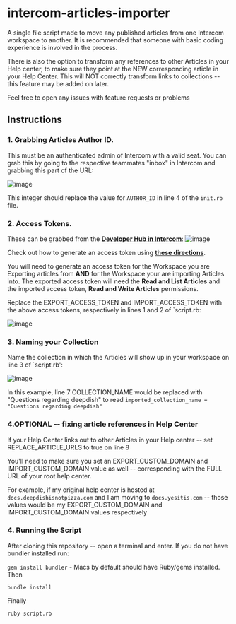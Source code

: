 # intercom-articles-importer

A single file script made to move any published articles from one Intercom workspace to another. It is recommended that someone with basic coding experience is involved in the process.

There is also the option to transform any references to other Articles in your Help center, to make sure they point at the NEW corresponding article in your Help Center. This will NOT correctly transform links to collections -- this feature may be added on later.

Feel free to open any issues with feature requests or problems


## Instructions


### 1. Grabbing Articles Author ID.

This must be an authenticated admin of Intercom with a valid seat. You can grab this by going to the respective teammates "inbox" in Intercom and grabbing this part of the URL:

![image](https://user-images.githubusercontent.com/13723600/137182655-0ea088f4-c292-4b38-9fa7-5aed63414e03.png)

This integer should replace the value for `AUTHOR_ID` in line 4 of the `init.rb` file.


### 2. Access Tokens. 
These can be grabbed from the **[Developer Hub in Intercom](https://app.intercom.com/a/apps/v2woedlx/developer-hub)**:
![image](https://user-images.githubusercontent.com/13723600/133684864-ccd1317f-5c5f-4020-9671-9d7b0d0a0df2.png)

Check out how to generate an access token using **[these directions](https://developers.intercom.com/building-apps/docs/authentication-types#section-how-to-get-your-access-token)**.

You will need to generate an access token for the Workspace you are Exporting articles from **AND** for the Workspace your are importing Articles into.
The exported access token will need the **Read and List Articles** and the imported access token, **Read and Write Articles** permissions. 

Replace the EXPORT_ACCESS_TOKEN and IMPORT_ACCESS_TOKEN with the above access tokens, respectively in lines 1 and 2 of `script.rb:

![image](https://user-images.githubusercontent.com/13723600/137180005-cc12a808-3656-4327-82bb-0bd27c3ab03a.png)



### 3. Naming your Collection
Name the collection in which the Articles will show up in your workspace on line 3 of `script.rb':

![image](https://user-images.githubusercontent.com/13723600/137180280-509e1f85-b3ad-4a78-8174-7e9e892b9dbf.png)

In this example, line 7 COLLECTION_NAME would be replaced with "Questions regarding deepdish" to read `imported_collection_name = "Questions regarding deepdish"`


### 4.OPTIONAL -- fixing article references in Help Center

If your Help Center links out to other Articles in your Help center -- set REPLACE_ARTICLE_URLS to true on line 8

You'll need to make sure you set an EXPORT_CUSTOM_DOMAIN and IMPORT_CUSTOM_DOMAIN value as well -- corresponding with the FULL URL of your root help center.

For example, if my original help center is hosted at `docs.deepdishisnotpizza.com` and I am moving to `docs.yesitis.com` -- those values would be my EXPORT_CUSTOM_DOMAIN and IMPORT_CUSTOM_DOMAIN values respectively

### 4. Running the Script

After cloning this repository -- open a terminal and enter. If you do not have bundler installed run:

`gem install bundler` - Macs by default should have Ruby/gems installed. Then

```bundle install```

Finally


```ruby script.rb```

















